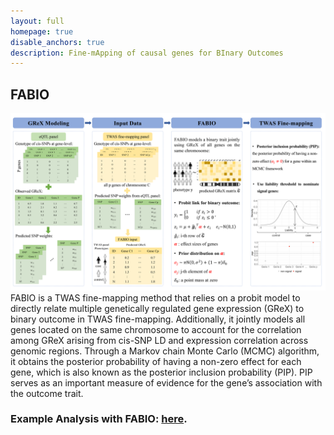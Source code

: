 ```yaml
---
layout: full
homepage: true
disable_anchors: true
description: Fine-mApping of causal genes for BInary Outcomes
---
```

## FABIO
![FABIO\_pipeline](FABIO_scheme.png)
FABIO is a TWAS fine-mapping method that relies on a probit model to directly relate multiple genetically regulated gene expression (GReX) to binary outcome in TWAS fine-mapping. Additionally, it jointly models all genes located on the same chromosome to account for the correlation among GReX arising from cis-SNP LD and expression correlation across genomic regions. Through a Markov chain Monte Carlo (MCMC) algorithm, it obtains the posterior probability of having a non-zero effect for each gene, which is also known as the posterior inclusion probability (PIP). PIP serves as an important measure of evidence for the gene’s association with the outcome trait.

### Example Analysis with FABIO: [here](https://superggbond.github.io/FABIO/documentation/04_FABIO_Example.html).
